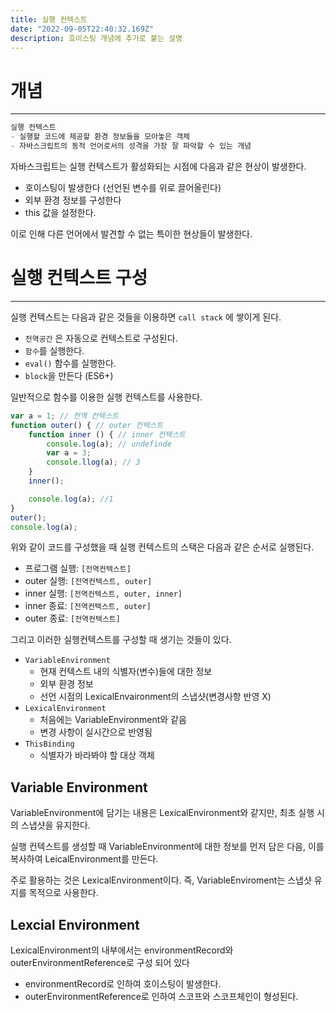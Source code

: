 ```yaml
---
title: 실행 컨텍스트
date: "2022-09-05T22:40:32.169Z"
description: 호이스팅 개념에 추가로 붙는 설명
---
```


# 개념

---

```jsx
실행 컨텍스트
- 실행할 코드에 제공할 환경 정보들을 모아놓은 객체
- 자바스크립트의 동적 언어로서의 성격을 가장 잘 파악할 수 있는 개념
```

자바스크립트는 실행 컨텍스트가 활성화되는 시점에 다음과 같은 현상이 발생한다.

- 호이스팅이 발생한다 (선언된 변수를 위로 끌어올린다)
- 외부 환경 정보를 구성한다
- this 값을 설정한다.

이로 인해 다른 언어에서 발견할 수 없는 특이한 현상들이 발생한다.

# 실행 컨텍스트 구성

---

실행 컨텍스트는 다음과 같은 것들을 이용하면 `call stack` 에 쌓이게 된다.

- `전역공간` 은 자동으로 컨텍스트로 구성된다.
- `함수`를 실행한다.
- `eval()` 함수를 실행한다.
- `block`을 만든다 (ES6+)

일반적으로 함수를 이용한 실행 컨텍스트를 사용한다.

```jsx
var a = 1; // 전역 컨텍스트
function outer() { // outer 컨텍스트
	function inner () { // inner 컨텍스트
		console.log(a); // undefinde
		var a = 3;
		console.llog(a); // 3
	}
	inner();

	console.log(a); //1
}
outer();
console.log(a);
```

위와 같이 코드를 구성했을 때 실행 컨텍스트의 스택은 다음과 같은 순서로 실행된다.

- 프로그램 실행: `[전역컨텍스트]`
- outer 실행: `[전역컨텍스트, outer]`
- inner 실행: `[전역컨텍스트, outer, inner]`
- inner 종료: `[전역컨텍스트, outer]`
- outer 종료: `[전역컨텍스트]`

그리고 이러한 실행컨텍스트를 구성할 때 생기는 것들이 있다.

- `VariableEnvironment`
    - 현재 컨텍스트 내의 식별자(변수)들에 대한 정보
    - 외부 환경 정보
    - 선언 시점의 LexicalEnvaironment의 스냅샷(변경사항 반영 X)
- `LexicalEnvironment`
    - 처음에는 VariableEnvironment와 같음
    - 변경 사항이 실시간으로 반영됨
- `ThisBinding`
    - 식별자가 바라봐야 할 대상 객체

## Variable Environment

VariableEnvironment에 담기는 내용은 LexicalEnvironment와 같지만, 최초 실행 시의 스냅샷을 유지한다.

실행 컨텍스트를 생성할 때 VariableEnvironment에 대한 정보를 먼저 담은 다음, 이를 복사하여 LeicalEnvironment를 만든다.

주로 활용하는 것은 LexicalEnvironment이다. 즉, VariableEnviroment는 스냅샷 유지를 목적으로 사용한다.

## Lexcial Environment

LexicalEnvironment의 내부에서는 environmentRecord와 outerEnvironmentReference로 구성 되어 있다

- environmentRecord로 인하여 호이스팅이 발생한다.
- outerEnvironmentReference로 인하여 스코프와 스코프체인이 형성된다.